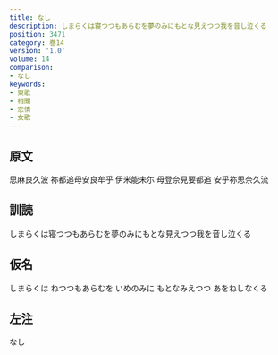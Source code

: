 ```yaml
---
title: なし
description: しまらくは寝つつもあらむを夢のみにもとな見えつつ我を音し泣くる
position: 3471
category: 巻14
version: '1.0'
volume: 14
comparison:
- なし
keywords:
- 東歌
- 相聞
- 恋情
- 女歌
---
```


## 原文

思麻良久波 祢都追母安良牟乎 伊米能未尓 母登奈見要都追 安乎祢思奈久流

## 訓読

しまらくは寝つつもあらむを夢のみにもとな見えつつ我を音し泣くる

## 仮名

しまらくは ねつつもあらむを いめのみに もとなみえつつ あをねしなくる

## 左注

なし
